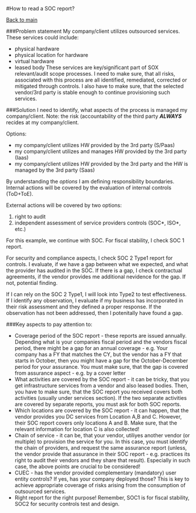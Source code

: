 #How to read a SOC report?

[Back to main](https://bg0007.github.io/index.html)

###Problem statement
My company/client utilizes outsourced services.
These services could include:
- physical hardware
- physical location for hardware
- virtual hardware
- leased body
These services are key/significant part of SOX relevant/audit scope processes.
I need to make sure, that all risks, associated with this process are all identified, remediated, corrected or mitigated through controls.
I also have to make sure, that the selected vendor/3rd party is stable enough to continue provisioning such services.

###Solution
I need to identify, what aspects of the process is managed my company/client.
Note: the risk (accountability of the third party ***ALWAYS*** recides at my company/client.

Options:
- my company/client utilizes HW provided by the 3rd party (S/Paas)
- my company/client utilizes and manages HW provided by the 3rd party (Iaas)
- my company/client utilizes HW provided by the 3rd party and the HW is managed by the 3rd party (Saas)

By understanding the *options* I am defining responsibility boundaries.
Internal actions will be covered by the evaluation of internal controls (ToD+ToE).

External actions will be covered by two options:
1. right to audit
2. independent assessment of service providers controls (SOC*, ISO*, etc.)

For this example, we continue with SOC.
For fiscal stability, I check SOC 1 report.

For security and compliance aspects, I check SOC 2 Type1 report for controls. I evaluate, if we have a gap between what we expected, and what the provider has audited in the SOC. If there is a gap, I check contractual agreements, if the vendor provides me additional nevidence for the gap. If not, potential finding.

If I can rely on the SOC 2 Type1, I will look into Type2 to test effectiveness.
If I identify any observation, I evaluate if my business has incorporated in their risk assessment and they defined a proper response. If the observation has not been addressed, then I potenitally have found a gap.

###Key aspects to pay attention to:
- Coverage period of the SOC report - these reports are issued annually. Depending what is your companies fiscal period and the vendors fiscal period, there might be a gap for an annual coverage - e.g. Your company has a FY that matches the CY, but the vendor has a FY that starts in October, then you might have a gap for the October-December period for your assurance. You must make sure, that the gap is covered from assurance aspect - e.g. by a cover letter
- What activities are covered by the SOC report - it can be tricky, that you get infrastructure services from a vendor and also leased bodies. Then, you have to make sure, that the SOC report you received covers both activities (usually under services section). If the two separate activities are covered by separate reports, you must ask for both SOC reports.
- Which locations are covered by the SOC report - it can happen, that the vendor provides you DC services from Location A,B and C. However, their SOC report covers only locations A and B. Make sure, that the relevant information for location C is also collected!
- Chain of service - it can be, that your vendor, utiliyes another vendor (or multiple) to provision the service for you. In this case, you must identify the chain of providers, and request the same assurance report (unless, the vendor provide that assurance in their SOC report - e.g. practices its right to audit their vendors and they share that result). Especially in such case, the above points are crucial to be considered!
- CUEC - has the vendor provided complementary (mandatory) user entity controls? If yes, has your company deployed those? This is key to achieve appropriate coverage of risks arising from the consumption of outsourced services.
- Right report for the right purpose! Remember, SOC1 is for fiscal stability, SOC2 for security controls test and design.
